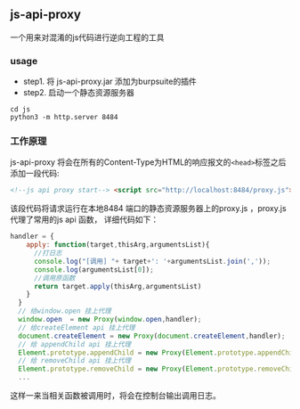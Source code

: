 ## js-api-proxy 
一个用来对混淆的js代码进行逆向工程的工具

### usage
- step1. 将 js-api-proxy.jar 添加为burpsuite的插件
- step2. 启动一个静态资源服务器
```
cd js
python3 -m http.server 8484 
```

### 工作原理
js-api-proxy 将会在所有的Content-Type为HTML的响应报文的`<head>`标签之后添加一段代码:
```html 
<!--js api proxy start--> <script src="http://localhost:8484/proxy.js"></script><!--js api proxy end-->
```
该段代码将请求运行在本地8484 端口的静态资源服务器上的proxy.js ，proxy.js 代理了常用的js api 函数， 详细代码如下：
```javascript
handler = {
    apply: function(target,thisArg,argumentsList){
      //打日志
      console.log("[调用] "+ target+': '+argumentsList.join(','));
      console.log(argumentsList[0]);
      //调用原函数
      return target.apply(thisArg,argumentsList)
    }
  }
  // 给window.open 挂上代理 
  window.open  = new Proxy(window.open,handler);
  // 给createElement api 挂上代理
  document.createElement = new Proxy(document.createElement,handler);
  // 给 appendChild api 挂上代理
  Element.prototype.appendChild = new Proxy(Element.prototype.appendChild,handler);
  // 给 removeChild api 挂上代理
  Element.prototype.removeChild = new Proxy(Element.prototype.removeChild,handler);
  ...
```
这样一来当相关函数被调用时，将会在控制台输出调用日志。
